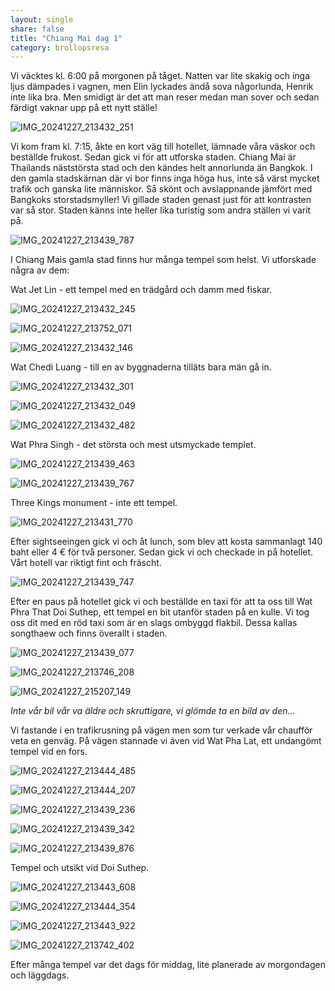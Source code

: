 ```yaml
---
layout: single
share: false
title: "Chiang Mai dag 1"
category: brollopsresa
---
```


Vi väcktes kl. 6:00 på morgonen på tåget. Natten var lite skakig och inga ljus dämpades i vagnen, men Elin lyckades ändå sova någorlunda, Henrik inte lika bra. Men smidigt är det att man reser medan man sover och sedan färdigt vaknar upp på ett nytt ställe!

![IMG_20241227_213432_251](https://github.com/user-attachments/assets/b8db768b-b556-4af2-9d1a-c47d4021505e)


Vi kom fram kl. 7:15, åkte en kort väg till hotellet, lämnade våra väskor och beställde frukost. 
Sedan gick vi för att utforska staden. Chiang Mai är Thailands näststörsta stad och den kändes helt annorlunda än Bangkok. I den gamla stadskärnan där vi bor finns inga höga hus, inte så värst mycket trafik och ganska lite människor. Så skönt och avslappnande jämfört med Bangkoks storstadsmyller! Vi gillade staden genast just för att kontrasten var så stor. Staden känns inte heller lika turistig som andra ställen vi varit på. 

![IMG_20241227_213439_787](https://github.com/user-attachments/assets/14c80696-0c75-475c-b7b7-40da2c767468)


I Chiang Mais gamla stad finns hur många tempel som helst. Vi utforskade några av dem:

Wat Jet Lin - ett tempel med en trädgård och damm med fiskar.

![IMG_20241227_213432_245](https://github.com/user-attachments/assets/69aa1454-d123-4e8b-8bb4-8aa710f2e158)


![IMG_20241227_213752_071](https://github.com/user-attachments/assets/9b43847e-33be-439b-843b-1bc47338c848)


![IMG_20241227_213432_146](https://github.com/user-attachments/assets/f651b3d3-9407-41bd-9006-67d4aff0d907)


Wat Chedi Luang - till en av byggnaderna tilläts bara män gå in.

![IMG_20241227_213432_301](https://github.com/user-attachments/assets/c7f66e00-792a-496b-892e-b946fff258ed)


![IMG_20241227_213432_049](https://github.com/user-attachments/assets/77a33dbf-69fd-4843-b44b-75eb0de81e4e)

![IMG_20241227_213432_482](https://github.com/user-attachments/assets/e7a81c37-8592-4ac7-b439-b6ce62f244bd)


Wat Phra Singh - det största och mest utsmyckade templet.

![IMG_20241227_213439_463](https://github.com/user-attachments/assets/5c9cc1f6-f982-4f27-93bb-7976a473bd12)


![IMG_20241227_213439_767](https://github.com/user-attachments/assets/be74972d-6414-473b-9992-58dc71601121)





Three Kings monument - inte ett tempel.

![IMG_20241227_213431_770](https://github.com/user-attachments/assets/6b1171fe-6b8c-4424-8586-2d1fe083a292)


Efter sightseeingen gick vi och åt lunch, som blev att kosta sammanlagt 140 baht eller 4 € för två personer.
Sedan gick vi och checkade in på hotellet. Vårt hotell var riktigt fint och fräscht. 

![IMG_20241227_213439_747](https://github.com/user-attachments/assets/a18a4ad7-3167-4198-91ce-5439d4acd478)


Efter en paus på hotellet gick vi och beställde en taxi för att ta oss till Wat Phra That Doi Suthep, ett tempel en bit utanför staden på en kulle. Vi tog oss dit med en röd taxi som är en slags ombyggd flakbil. Dessa kallas songthaew och finns överallt i staden.

![IMG_20241227_213439_077](https://github.com/user-attachments/assets/76bce66d-a3b9-4787-ba05-a34eb8727c86)

![IMG_20241227_213746_208](https://github.com/user-attachments/assets/d1160c96-2e25-4d83-85a4-b9fa5121721a)


![IMG_20241227_215207_149](https://github.com/user-attachments/assets/03a5301c-45f2-45d3-80cd-b37b88720082)


_Inte vår bil vår va äldre och skruttigare, vi glömde ta en bild av den..._

Vi fastande i en trafikrusning på vägen men som tur verkade vår chaufför veta en genväg. På vägen stannade vi även vid Wat Pha Lat, ett undangömt tempel vid en fors.

![IMG_20241227_213444_485](https://github.com/user-attachments/assets/c92ed90b-073b-4915-a71a-8b1f8203df8e)


![IMG_20241227_213444_207](https://github.com/user-attachments/assets/f111c643-b32f-4db0-aecd-627db0a0e243)


![IMG_20241227_213439_236](https://github.com/user-attachments/assets/dfcb5188-73ce-4800-aaa1-08c6d1cd916e)


![IMG_20241227_213439_342](https://github.com/user-attachments/assets/85801260-0e3e-4117-8513-91cbb1e4cb5f)


![IMG_20241227_213439_876](https://github.com/user-attachments/assets/63efb01e-b70f-481b-8adf-068b830e7955)


Tempel och utsikt vid Doi Suthep.

![IMG_20241227_213443_608](https://github.com/user-attachments/assets/11d21be0-7e11-46fe-bca6-09733a8b191e)


![IMG_20241227_213444_354](https://github.com/user-attachments/assets/08584586-30e5-4a81-8b40-b5bae08bfccb)


![IMG_20241227_213443_922](https://github.com/user-attachments/assets/d290ebf5-fff5-4a0f-8d87-bc99ed3a04d4)


![IMG_20241227_213742_402](https://github.com/user-attachments/assets/896f7043-4267-41fd-aa26-633d9d63a439)


Efter många tempel var det dags för middag, lite planerade av morgondagen och läggdags. 
